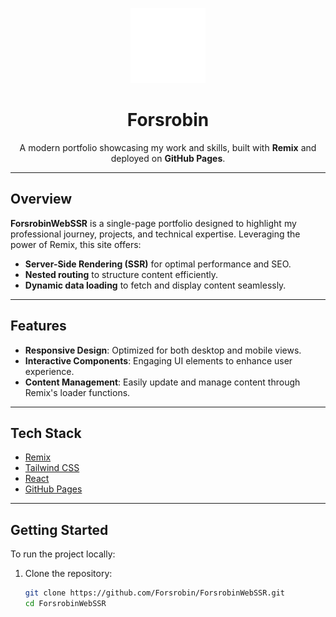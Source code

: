 <p align="center">
  <img src="public/logo.svg" alt="Forsrobin Logo" width="120"/>
</p>

<h1 align="center">Forsrobin</h1>
<p align="center">
  A modern portfolio showcasing my work and skills, built with <strong>Remix</strong> and deployed on <strong>GitHub Pages</strong>.
</p>

---

## Overview

**ForsrobinWebSSR** is a single-page portfolio designed to highlight my professional journey, projects, and technical expertise. Leveraging the power of Remix, this site offers:

- **Server-Side Rendering (SSR)** for optimal performance and SEO.
- **Nested routing** to structure content efficiently.
- **Dynamic data loading** to fetch and display content seamlessly.

---

## Features

- **Responsive Design**: Optimized for both desktop and mobile views.
- **Interactive Components**: Engaging UI elements to enhance user experience.
- **Content Management**: Easily update and manage content through Remix's loader functions.

---

## Tech Stack

- [Remix](https://remix.run/)
- [Tailwind CSS](https://tailwindcss.com/)
- [React](https://reactjs.org/)
- [GitHub Pages](https://pages.github.com/)

---

## Getting Started

To run the project locally:

1. Clone the repository:

   ```bash
   git clone https://github.com/Forsrobin/ForsrobinWebSSR.git
   cd ForsrobinWebSSR

